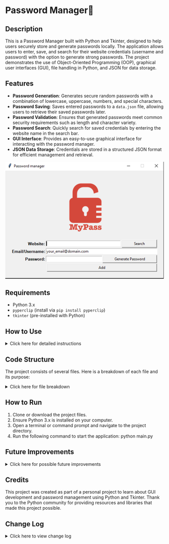 # Password Manager🔑

## Description

This is a Password Manager built with Python and Tkinter, designed to help users securely store and generate passwords locally. The application allows users to enter, save, and search for their website credentials (username and password) with the option to generate strong passwords. The project demonstrates the use of Object-Oriented Programming (OOP), graphical user interfaces (GUI), file handling in Python, and JSON for data storage.

## Features

- **Password Generation**: Generates secure random passwords with a combination of lowercase, uppercase, numbers, and special characters.
- **Password Saving**: Saves entered passwords to a `data.json` file, allowing users to retrieve their saved passwords later.
- **Password Validation**: Ensures that generated passwords meet common security requirements such as length and character variety.
- **Password Search**: Quickly search for saved credentials by entering the website name in the search bar.
- **GUI Interface**: Provides an easy-to-use graphical interface for interacting with the password manager.
- **JSON Data Storage**: Credentials are stored in a structured JSON format for efficient management and retrieval.

![Password Manager](Password_manager_app.PNG)

## Requirements

- Python 3.x
- `pyperclip` (install via `pip install pyperclip`)
- `tkinter` (pre-installed with Python)

## How to Use

<details>
<summary>Click here for detailed instructions</summary>

1. **Start the Application**:
   - Run the `main.py` script using Python. This will open the password manager GUI.

2. **Input**:
   - **Website**: Enter the website for which you're saving credentials.
   - **Username**: Enter the associated username or email address.
   - **Password**: Enter the password for the website or generate a new one using the "Generate Password" button.

3. **Functionality**:
   - Click the "Generate Password" button to generate a new password, which will automatically be copied to your clipboard.
   - After filling in the details, click the "Add" button to save the credentials to `data.json`.
   - Use the "Search" button to find credentials for a specific website. Enter the website name in the Website field, and a popup will display the corresponding email and password if found.

     ![Search Details](Search_details.PNG)

4. **Empty Fields Warning**:
   - If any of the fields (Website, Username, or Password) are left empty and the "Add" button is clicked, a warning message will appear, asking the user to fill in all fields before saving.
  
     ![Warning Message](Empty_fields_error.PNG)

</details>

## Code Structure

The project consists of several files. Here is a breakdown of each file and its purpose:

<details>
<summary>Click here for file breakdown</summary>

### `main.py`
- **Purpose**: Contains the core logic for the Password Manager app, handling GUI elements, user inputs, and password management.
- **Key Functions**:
  - `__init__(self)`: Initializes the app and sets up the main window, labels, entry boxes, and buttons.
  - `generate_password(self)`: Generates a random password and inserts it into the password entry box.
  - `save(self)`: Saves the entered data (website, username, and password) to `data.json`.
  - `search(self)`: Searches for a website in the JSON file and displays the associated email and password.
  - `password_validation(self)`: Validates the password to meet security requirements using a regex pattern.

### `constants.py`
- **Purpose**: Stores constant values like the font name used in the app.

### `data.json`
- **Purpose**: Stores the saved website credentials (website, username, and password) in a structured JSON format.

### `logo.png`
- **Purpose**: The image file for the logo that is displayed on the app's GUI.

</details>

## How to Run

1. Clone or download the project files.
2. Ensure Python 3.x is installed on your computer.
3. Open a terminal or command prompt and navigate to the project directory.
4. Run the following command to start the application:
   python main.py

## Future Improvements

<details>
<summary>Click here for possible future improvements</summary>

- **Improvement 1**: Encrypt the saved passwords for enhanced security.
- **Improvement 2**: Allow the user to edit or delete saved entries.
- **Improvement 3**: Implement a password strength checker that gives feedback to the user.
- **Improvement 4**: Allow users to categorize or tag saved passwords for easier organization.

</details>

## Credits

This project was created as part of a personal project to learn about GUI development and password management using Python and Tkinter. Thank you to the Python community for providing resources and libraries that made this project possible.

## Change Log

<details>
<summary>Click here to view change log</summary>

### Version 1.1.0
- **New Features**:
  - Changed file format from `.txt` to `data.json` for structured storage.
  - Added a search functionality to retrieve credentials by website name.

### Version 1.0.0
- **Initial Release**: Basic functionality including password generation, saving, and GUI setup.

### Known Issues
- No known issues at this time.

</details>
